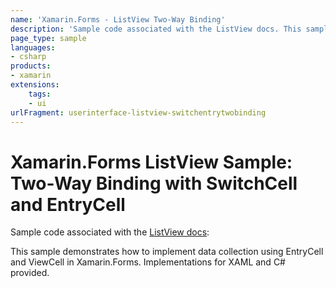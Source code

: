 ```yaml
---
name: 'Xamarin.Forms - ListView Two-Way Binding'
description: 'Sample code associated with the ListView docs. This sample demonstrates how to implement data collection using EntryCell and ViewCell (UI)'
page_type: sample
languages:
- csharp
products:
- xamarin
extensions:
    tags:
    - ui
urlFragment: userinterface-listview-switchentrytwobinding
---
```

# Xamarin.Forms ListView Sample: Two-Way Binding with SwitchCell and EntryCell

Sample code associated with the [ListView docs](https://docs.microsoft.com/xamarin/xamarin-forms/user-interface/listview/):

This sample demonstrates how to implement data collection using EntryCell and ViewCell in Xamarin.Forms. Implementations for XAML and C# provided.
